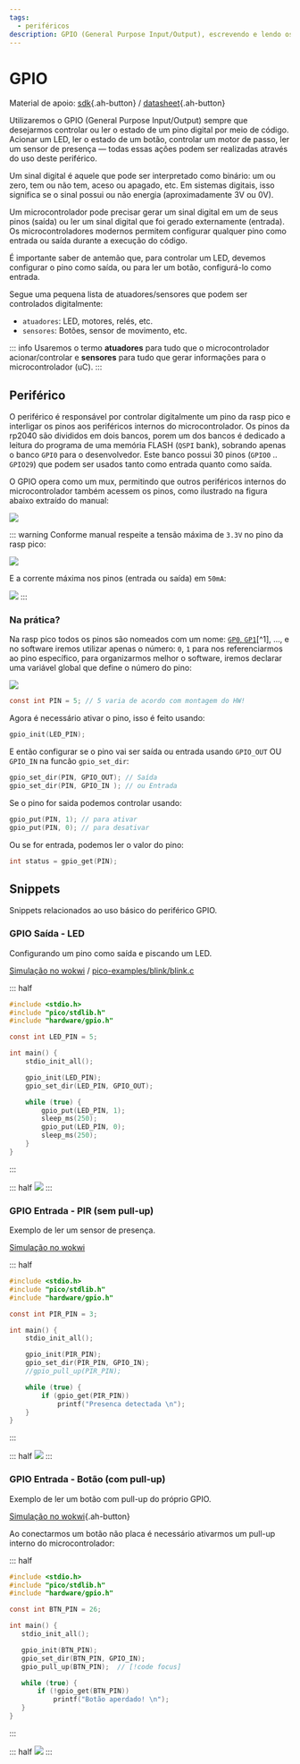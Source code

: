 ```yaml
---
tags:
  - periféricos
description: GPIO (General Purpose Input/Output), escrevendo e lendo os pinos digitais do uc.
---
```


#  GPIO 

Material de apoio: 
[sdk](https://www.raspberrypi.com/documentation/pico-sdk/hardware.html#hardware_gpio){.ah-button}
/
[datasheet]( https://datasheets.raspberrypi.com/rp2040/rp2040-datasheet.pdf#section_gpio){.ah-button}


Utilizaremos o GPIO (General Purpose Input/Output) sempre que desejarmos controlar ou ler o estado de um pino digital por meio de código. Acionar um LED, ler o estado de um botão, controlar um motor de passo, ler um sensor de presença — todas essas ações podem ser realizadas através do uso deste periférico.

Um sinal digital é aquele que pode ser interpretado como binário: um ou zero, tem ou não tem, aceso ou apagado, etc. Em sistemas digitais, isso significa se o sinal possui ou não energia (aproximadamente 3V ou 0V).

Um microcontrolador pode precisar gerar um sinal digital em um de seus pinos (saída) ou ler um sinal digital que foi gerado externamente (entrada). Os microcontroladores modernos permitem configurar qualquer pino como entrada ou saída durante a execução do código.

É importante saber de antemão que, para controlar um LED, devemos configurar o pino como saída, ou para ler um botão, configurá-lo como entrada.

Segue uma pequena lista de atuadores/sensores que podem ser controlados digitalmente:

- `atuadores`: LED, motores, relés, etc.
- `sensores`: Botões, sensor de movimento, etc.

::: info
Usaremos o termo **atuadores** para tudo que o microcontrolador acionar/controlar e **sensores** para tudo que gerar informações para o microcontrolador (uC).
:::

## Periférico

O periférico é responsável por controlar digitalmente um pino da rasp pico e interligar os pinos aos periféricos internos do microcontrolador. Os pinos da rp2040 são divididos em dois bancos, porem um dos bancos é dedicado a leitura do programa de uma memória FLASH (`QSPI` bank), sobrando apenas o banco `GPI0` para o desenvolvedor. Este banco possui 30 pinos (`GPIO0` .. `GPIO29`) que podem ser usados tanto como entrada quanto como saída.

O GPIO opera como um mux, permitindo que outros periféricos internos do microcontrolador também acessem os pinos, como ilustrado na figura abaixo extraído do manual:

![](pico-imgs/gpio-logic.svg)

::: warning
Conforme manual respeite a tensão máxima de `3.3V` no pino da rasp pico:

![](pico-imgs/gpio-electrical.svg)

E a corrente máxima nos pinos (entrada ou saída) em `50mA`:

![](pico-imgs/rp2040-ioh.svg)
:::

### Na prática?

Na rasp pico todos os pinos são nomeados com um nome: [`GP0`, `GP1`]()[^1], ..., e no software iremos utilizar apenas o número: `0`, `1` para nos referenciarmos ao pino específico, para organizarmos melhor o software, iremos declarar uma variável global que define o número do pino:

![]( https://www.raspberrypi.com/documentation/microcontrollers/images/picow-pinout.svg)

```c
const int PIN = 5; // 5 varia de acordo com montagem do HW!
```

Agora é necessário ativar o pino, isso é feito usando:

```c
gpio_init(LED_PIN);
```

E então configurar se o pino vai ser saída ou entrada usando `GPIO_OUT` OU `GPIO_IN` na funcão `gpio_set_dir`:

```c
gpio_set_dir(PIN, GPIO_OUT); // Saída
gpio_set_dir(PIN, GPIO_IN ); // ou Entrada
```

Se o pino for saida podemos controlar usando:

``` c
gpio_put(PIN, 1); // para ativar
gpio_put(PIN, 0); // para desativar
```

Ou se for entrada, podemos ler o valor do pino:

```c
int status = gpio_get(PIN);
```

## Snippets

Snippets relacionados ao uso básico do periférico GPIO.

### GPIO Saída - LED

Configurando um pino como saída e piscando um LED.

[Simulação no wokwi](https://wokwi.com/projects/382410862049780737)
/
[pico-examples/blink/blink.c](https://github.com/raspberrypi/pico-examples/blob/master/blink)


::: half
```c
#include <stdio.h>
#include "pico/stdlib.h"
#include "hardware/gpio.h"

const int LED_PIN = 5;

int main() {
    stdio_init_all();

    gpio_init(LED_PIN);
    gpio_set_dir(LED_PIN, GPIO_OUT);

    while (true) {
        gpio_put(LED_PIN, 1);
        sleep_ms(250);
        gpio_put(LED_PIN, 0);
        sleep_ms(250);
    }
}
```
:::

::: half
![](pico-imgs/gpio-snippet-led.png)
:::


### GPIO Entrada - PIR (sem pull-up)

Exemplo de ler um sensor de presença.

[Simulação no wokwi](https://wokwi.com/projects/388537668851417089)

::: half
```c
#include <stdio.h>
#include "pico/stdlib.h"
#include "hardware/gpio.h"

const int PIR_PIN = 3; 

int main() {
    stdio_init_all();

    gpio_init(PIR_PIN);
    gpio_set_dir(PIR_PIN, GPIO_IN);
    //gpio_pull_up(PIR_PIN);

    while (true) {
        if (gpio_get(PIR_PIN))
            printf("Presenca detectada \n");
    }
}
```
:::

::: half
![](pico-imgs/gpio-snippet-pir.png)
:::

    
### GPIO Entrada - Botão (com pull-up)

Exemplo de ler um botão com pull-up do próprio GPIO.

[Simulação no wokwi](https://wokwi.com/projects/382393931447496705){.ah-button}

Ao conectarmos um botão não placa é necessário ativarmos um pull-up interno do microcontrolador:

::: half

 ```c
#include <stdio.h>
#include "pico/stdlib.h"
#include "hardware/gpio.h"

const int BTN_PIN = 26; 

int main() {
    stdio_init_all();

    gpio_init(BTN_PIN);
    gpio_set_dir(BTN_PIN, GPIO_IN);
    gpio_pull_up(BTN_PIN);  // [!code focus]

    while (true) {
        if (!gpio_get(BTN_PIN))
            printf("Botão aperdado! \n");
    }
}
```
:::

::: half
![](pico-imgs/gpio_snippet-btn.png)
:::


